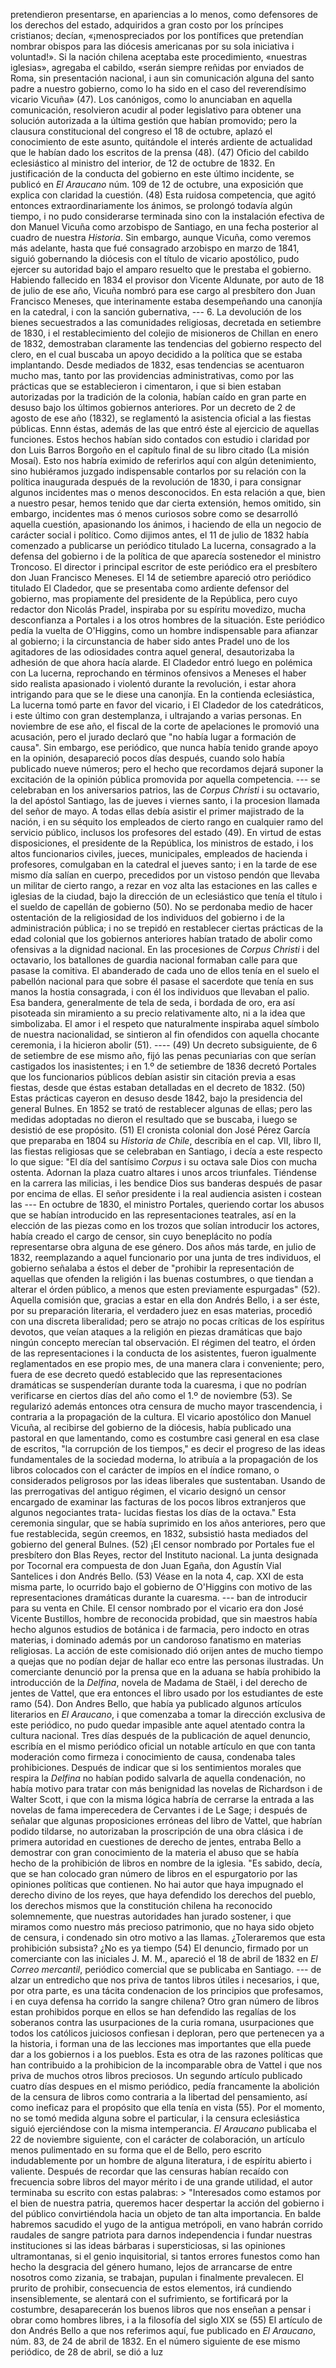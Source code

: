pretendieron presentarse, en apariencias a lo menos, como defensores de los derechos del estado, adquiridos a gran costo por los príncipes cristianos; decían, «¡menospreciados por los pontífices que pretendían nombrar obispos para las diócesis americanas por su sola iniciativa i voluntad!». Si la nación chilena aceptaba este procedimiento, «nuestras iglesias», agregaba el cabildo, «serán siempre reñidas por enviados de Roma, sin presentación nacional, i aun sin comunicación alguna del santo padre a nuestro gobierno, como lo ha sido en el caso del reverendísimo vicario Vicuña» (47). Los canónigos, como lo anunciaban en aquella comunicación, resolvieron acudir al poder legislativo para obtener una solución autorizada a la última gestión que habían promovido; pero la clausura constitucional del congreso el 18 de octubre, aplazó el conocimiento de este asunto, quitándole el interés ardiente de actualidad que le habían dado los escritos de la prensa (48). (47) Oficio del cabildo eclesiástico al ministro del interior, de 12 de octubre de 1832. En justificación de la conducta del gobierno en este último incidente, se publicó en *El Araucano* núm. 109 de 12 de octubre, una exposición que explica con claridad la cuestión. (48) Esta ruidosa competencia, que agitó entonces extraordinariamente los ánimos, se prolongó todavía algún tiempo, i no pudo considerarse terminada sino con la instalación efectiva de don Manuel Vicuña como arzobispo de Santiago, en una fecha posterior al cuadro de nuestra *Historia*. Sin embargo, aunque Vicuña, como veremos más adelante, hasta que fué consagrado arzobispo en marzo de 1841, siguió gobernando la diócesis con el título de vicario apostólico, pudo ejercer su autoridad bajo el amparo resuelto que le prestaba el gobierno. Habiendo fallecido en 1834 el provisor don Vicente Aldunate, por auto de 18 de julio de ese año, Vicuña nombró para ese cargo al presbítero don Juan Francisco Meneses, que interinamente estaba desempeñando una canonjía en la catedral, i con la sanción gubernativa, --- 6. La devolución de los bienes secuestrados a las comunidades religiosas, decretada en setiembre de 1830, i el restablecimiento del colejio de misioneros de Chillan en enero de 1832, demostraban claramente las tendencias del gobierno respecto del clero, en el cual buscaba un apoyo decidido a la política que se estaba implantando. Desde mediados de 1832, esas tendencias se acentuaron mucho mas, tanto por las providencias administrativas, como por las prácticas que se establecieron i cimentaron, i que si bien estaban autorizadas por la tradición de la colonia, habían caído en gran parte en desuso bajo los últimos gobiernos anteriores. Por un decreto de 2 de agosto de ese año (1832), se reglamentó la asistencia oficial a las fiestas públicas. Ennn éstas, además de las que entró éste al ejercicio de aquellas funciones. Estos hechos habían sido contados con estudio i claridad por don Luis Barros Borgoño en el capítulo final de su libro citado (La misión Mosaí). Esto nos habría eximido de referirlos aquí con algún detenimiento, sino hubiéramos juzgado indispensable contarlos por su relación con la política inaugurada después de la revolución de 1830, i para consignar algunos incidentes mas o menos desconocidos. En esta relación a que, bien a nuestro pesar, hemos tenido que dar cierta extensión, hemos omitido, sin embargo, incidentes mas ó menos curiosos sobre como se desarrolló aquella cuestión, apasionando los ánimos, i haciendo de ella un negocio de carácter social i político. Como dijimos antes, el 11 de julio de 1832 había comenzado a publicarse un periódico titulado La lucerna, consagrado a la defensa del gobierno i de la política de que aparecía sostenedor el ministro Troncoso. El director i principal escritor de este periódico era el presbítero don Juan Francisco Meneses. El 14 de setiembre apareció otro periódico titulado El Cladedor, que se presentaba como ardiente defensor del gobierno, mas propiamente del presidente de la República, pero cuyo redactor don Nicolás Pradel, inspiraba por su espíritu movedizo, mucha desconfianza a Portales i a los otros hombres de la situación. Este periódico pedía la vuelta de O'Higgins, como un hombre indispensable para afianzar al gobierno; i la circunstancia de haber sido antes Pradel uno de los agitadores de las odiosidades contra aquel general, desautorizaba la adhesión de que ahora hacía alarde. El Cladedor entró luego en polémica con La lucerna, reprochando en términos ofensivos a Meneses el haber sido realista apasionado i violentó durante la revolución, i estar ahora intrigando para que se le diese una canonjía. En la contienda eclesiástica, La lucerna tomó parte en favor del vicario, i El Cladedor de los catedráticos, i este último con gran destemplanza, i ultrajando a varias personas. En noviembre de ese año, el fiscal de la corte de apelaciones le promovió una acusación, pero el jurado declaró que "no había lugar a formación de causa". Sin embargo, ese periódico, que nunca había tenido grande apoyo en la opinión, desapareció pocos días después, cuando solo había publicado nueve números; pero el hecho que recordamos dejará suponer la excitación de la opinión pública promovida por aquella competencia. --- se celebraban en los aniversarios patrios, las de *Corpus Christi* i su octavario, la del apóstol Santiago, las de jueves i viernes santo, i la procesion llamada del señor de mayo. A todas ellas debía asistir el primer majistrado de la nación, i en su séquito los empleados de cierto rango en cualquier ramo del servicio público, inclusos los profesores del estado (49). En virtud de estas disposiciones, el presidente de la República, los ministros de estado, i los altos funcionarios civiles, jueces, municipales, empleados de hacienda i profesores, comulgaban en la catedral el jueves santo; i en la tarde de ese mismo día salían en cuerpo, precedidos por un vistoso pendón que llevaba un militar de cierto rango, a rezar en voz alta las estaciones en las calles e iglesias de la ciudad, bajo la dirección de un eclesiástico que tenía el título i el sueldo de capellán de gobierno (50). No se perdonaba medio de hacer ostentación de la religiosidad de los individuos del gobierno i de la administración pública; i no se trepidó en restablecer ciertas prácticas de la edad colonial que los gobiernos anteriores habían tratado de abolir como ofensivas a la dignidad nacional. En las procesiones de *Corpus Christi* i del octavario, los batallones de guardia nacional formaban calle para que pasase la comitiva. El abanderado de cada uno de ellos tenía en el suelo el pabellón nacional para que sobre él pasase el sacerdote que tenía en sus manos la hostia consagrada, i con él los individuos que llevaban el palio. Esa bandera, generalmente de tela de seda, i bordada de oro, era así pisoteada sin miramiento a su precio relativamente alto, ni a la idea que simbolizaba. El amor i el respeto que naturalmente inspiraba aquel símbolo de nuestra nacionalidad, se sintieron al fin ofendidos con aquella chocante ceremonia, i la hicieron abolir (51). ---- (49) Un decreto subsiguiente, de 6 de setiembre de ese mismo año, fijó las penas pecuniarias con que serían castigados los inasistentes; i en 1.º de setiembre de 1836 decretó Portales que los funcionarios públicos debían asistir sin citación previa a esas fiestas, desde que éstas estaban detalladas en el decreto de 1832. (50) Estas prácticas cayeron en desuso desde 1842, bajo la presidencia del general Bulnes. En 1852 se trató de restablecer algunas de ellas; pero las medidas adoptadas no dieron el resultado que se buscaba, i luego se desistió de ese propósito. (51) El cronista colonial don José Pérez García que preparaba en 1804 su *Historia de Chile*, describía en el cap. VII, libro II, las fiestas religiosas que se celebraban en Santiago, i decía a este respecto lo que sigue: "El día del santísimo *Corpus* i su octava sale Dios con mucha ostenta. Adornan la plaza cuatro altares i unos arcos triunfales. Tiéndense en la carrera las milicias, i les bendice Dios sus banderas después de pasar por encima de ellas. El señor presidente i la real audiencia asisten i costean las --- En octubre de 1830, el ministro Portales, queriendo cortar los abusos que se habían introducido en las representaciones teatrales, así en la elección de las piezas como en los trozos que solían introducir los actores, había creado el cargo de censor, sin cuyo beneplácito no podía representarse obra alguna de ese género. Dos años más tarde, en julio de 1832, reemplazando a aquel funcionario por una junta de tres individuos, el gobierno señalaba a éstos el deber de "prohibir la representación de aquellas que ofenden la religión i las buenas costumbres, o que tiendan a alterar el órden público, a menos que esten previamente espurgadas" (52). Aquella comisión que, gracias a estar en ella don Andrés Bello, i a ser éste, por su preparación literaria, el verdadero juez en esas materias, procedió con una discreta liberalidad; pero se atrajo no pocas críticas de los espíritus devotos, que veían ataques a la religión en piezas dramáticas que bajo ningún concepto merecían tal observación. El régimen del teatro, el órden de las representaciones i la conducta de los asistentes, fueron igualmente reglamentados en ese propio mes, de una manera clara i conveniente; pero, fuera de ese decreto quedó establecido que las representaciones dramáticas se suspenderían durante toda la cuaresma, i que no podrían verificarse en ciertos días del año como el 1.º de noviembre (53). Se regularizó además entonces otra censura de mucho mayor trascendencia, i contraria a la propagación de la cultura. El vicario apostólico don Manuel Vicuña, al recibirse del gobierno de la diócesis, había publicado una pastoral en que lamentando, como es costumbre casi general en esa clase de escritos, "la corrupción de los tiempos," es decir el progreso de las ideas fundamentales de la sociedad moderna, lo atribuía a la propagación de los libros colocados con el carácter de impíos en el índice romano, o considerados peligrosos por las ideas liberales que sustentaban. Usando de las prerrogativas del antiguo régimen, el vicario designó un censor encargado de examinar las facturas de los pocos libros extranjeros que algunos negociantes trata- lucidas fiestas los días de la octava." Esta ceremonia singular, que se había suprimido en los años anteriores, pero que fue restablecida, según creemos, en 1832, subsistió hasta mediados del gobierno del general Bulnes. (52) ¡El censor nombrado por Portales fue el presbítero don Blas Reyes, rector del Instituto nacional. La junta designada por Tocornal era compuesta de don Juan Egaña, don Agustín Vial Santelices i don Andrés Bello. (53) Véase en la nota 4, cap. XXI de esta misma parte, lo ocurrido bajo el gobierno de O'Higgins con motivo de las representaciones dramáticas durante la cuaresma. --- ban de introducir para su venta en Chile. El censor nombrado por el vicario era don José Vicente Bustillos, hombre de reconocida probidad, que sin maestros había hecho algunos estudios de botánica i de farmacia, pero indocto en otras materias, i dominado además por un candoroso fanatismo en materias religiosas. La acción de este comisionado dió orijen antes de mucho tiempo a quejas que no podían dejar de hallar eco entre las personas ilustradas. Un comerciante denunció por la prensa que en la aduana se había prohibido la introducción de la *Delfina*, novela de Madama de Staël, i del derecho de jentes de Vattel, que era entonces el libro usado por los estudiantes de este ramo (54). Don Andres Bello, que había ya publicado algunos artículos literarios en *El Araucano*, i que comenzaba a tomar la dirección exclusiva de este periódico, no pudo quedar impasible ante aquel atentado contra la cultura nacional. Tres días después de la publicación de aquel denuncio, escribía en el mismo periódico oficial un notable artículo en que con tanta moderación como firmeza i conocimiento de causa, condenaba tales prohibiciones. Después de indicar que si los sentimientos morales que respira la *Delfina* no habían podido salvarla de aquella condenación, no había motivo para tratar con más benignidad las novelas de Richardson i de Walter Scott, i que con la misma lógica habría de cerrarse la entrada a las novelas de fama imperecedera de Cervantes i de Le Sage; i después de señalar que algunas proposiciones erróneas del libro de Vattel, que habrían podido tildarse, no autorizaban la proscripción de una obra clásica i de primera autoridad en cuestiones de derecho de jentes, entraba Bello a demostrar con gran conocimiento de la materia el abuso que se había hecho de la prohibición de libros en nombre de la iglesia. "Es sabido, decía, que se han colocado gran número de libros en el espurgatorio por las opiniones políticas que contienen. No hai autor que haya impugnado el derecho divino de los reyes, que haya defendido los derechos del pueblo, los derechos mismos que la constitución chilena ha reconocido solemnemente, que nuestras autoridades han jurado sostener, i que miramos como nuestro más precioso patrimonio, que no haya sido objeto de censura, i condenado sin otro motivo a las llamas. ¿Toleraremos que esta prohibición subsista? ¿No es ya tiempo (54) El denuncio, firmado por un comerciante con las iniciales J. M. M., apareció el 18 de abril de 1832 en *El Correo mercantil*, periódico comercial que se publicaba en Santiago. --- de alzar un entredicho que nos priva de tantos libros útiles i necesarios, i que, por otra parte, es una tácita condenacion de los principios que profesamos, i en cuya defensa ha corrido la sangre chilena? Otro gran número de libros estan prohibidos porque en ellos se han defendido las regalías de los soberanos contra las usurpaciones de la curia romana, usurpaciones que todos los católicos juiciosos confiesan i deploran, pero que pertenecen ya a la historia, i forman una de las lecciones mas importantes que ella puede dar a los gobiernos i a los pueblos. Esta es otra de las razones políticas que han contribuido a la prohibicion de la incomparable obra de Vattel i que nos priva de muchos otros libros preciosos. Un segundo artículo publicado cuatro días despues en el mismo periódico, pedía francamente la abolición de la censura de libros como contraria a la libertad del pensamiento, así como ineficaz para el propósito que ella tenía en vista (55). Por el momento, no se tomó medida alguna sobre el particular, i la censura eclesiástica siguió ejerciéndose con la misma intemperancia. *El Araucano* publicaba el 22 de noviembre siguiente, con el carácter de colaboración, un artículo menos pulimentado en su forma que el de Bello, pero escrito indudablemente por un hombre de alguna literatura, i de espíritu abierto i valiente. Después de recordar que las censuras habían recaído con frecuencia sobre libros del mayor mérito i de una grande utilidad, el autor terminaba su escrito con estas palabras: > "Interesados como estamos por el bien de nuestra patria, queremos hacer despertar la acción del gobierno i del público convirtiéndola hacia un objeto de tan alta importancia. En balde habremos sacudido el yugo de la antigua metrópoli, en vano habrán corrido raudales de sangre patriota para darnos independencia i fundar nuestras instituciones si las ideas bárbaras i supersticiosas, si las opiniones ultramontanas, si el genio inquisitorial, si tantos errores funestos como han hecho la desgracia del género humano, lejos de arrancarse de entre nosotros como zizania, se trabajan, pupulan i finalmente prevalecen. El prurito de prohibir, consecuencia de estos elementos, irá cundiendo insensiblemente, se alentará con el sufrimiento, se fortificará por la costumbre, desaparecerán los buenos libros que nos enseñan a pensar i obrar como hombres libres, i a la filosofía del siglo XIX se (55) El artículo de don Andrés Bello a que nos referimos aquí, fue publicado en *El Araucano*, núm. 83, de 24 de abril de 1832. En el número siguiente de ese mismo periódico, de 28 de abril, se dió a luz